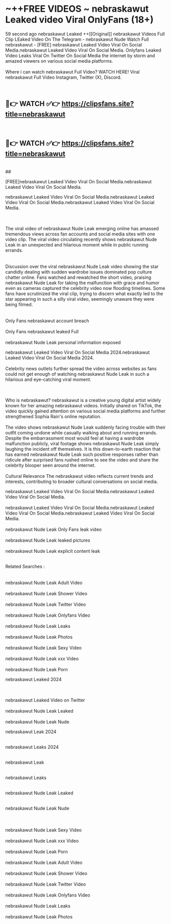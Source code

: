 # ~++FREE VIDEOS ~ nebraskawut Leaked video Viral OnlyFans (18+)<br>


59 second ago nebraskawut Leaked ++[[Original]] nebraskawut Videos Full Clip LEaked Video On The Telegram  - nebraskawut Nude  Watch Full nebraskawut - [FREE] nebraskawut Leaked Video Viral On Social Media.nebraskawut Leaked Video Viral On Social Media.   Onlyfans Leaked Video Leaks Viral On Twitter On Social Media the internet by storm and amazed viewers on various social media platforms. <br><br>
Where i can watch nebraskawut Full Video? WATCH HERE! Viral nebraskawut Full Video Instagram, Twitter (X), Discord. <br>


 <br>

##  🔴👉 WATCH ✅👉  <a href="https://clipsfans.site?title=nebraskawut&ref=git">https://clipsfans.site?title=nebraskawut</a> <br>
  <br>

##  🔴👉 WATCH ✅👉  <a href="https://clipsfans.site?title=nebraskawut&ref=git">https://clipsfans.site?title=nebraskawut</a> <br>
  <br>
  ##



[FREE]nebraskawut Leaked Video Viral On Social Media.nebraskawut Leaked Video Viral On Social Media. <br>

nebraskawut Leaked Video Viral On Social Media.nebraskawut Leaked Video Viral On Social Media.nebraskawut Leaked Video Viral On Social Media. <br>


  <br>

  <br>
The viral video of nebraskawut Nude Leak emerging online has amassed tremendous views across fan accounts and social media sites with one video clip. The viral video circulating recently shows nebraskawut Nude Leak in an unexpected and hilarious moment while in public running errands.<br>
<br>


<br>
Discussion over the viral nebraskawut Nude Leak video showing the star candidly dealing with sudden wardrobe issues dominated pop culture chatter online. Fans watched and rewatched the short video, praising nebraskawut Nude Leak for taking the malfunction with grace and humor even as cameras captured the celebrity video now flooding timelines. Some fans have scrutinized the viral clip, trying to discern what exactly led to the star appearing in such a silly viral video, seemingly unaware they were being filmed.<br>
<br>
<br> 
Only Fans nebraskawut account breach<br>
<br>
Only Fans nebraskawut leaked Full <br>
<br>
nebraskawut Nude Leak personal information exposed<br>

nebraskawut Leaked Video Viral On Social Media 2024.nebraskawut Leaked Video Viral On Social Media 2024. <br>
<br>
Celebrity news outlets further spread the video across websites as fans could not get enough of watching nebraskawut Nude Leak in such a hilarious and eye-catching viral moment.<br>
<br>

<br>
Who is nebraskawut? nebraskawut is a creative young digital artist widely known for her amazing nebraskawut videos. Initially shared on TikTok, the video quickly gained attention on various social media platforms and further strengthened Sophia Rain's online reputation.<br>
<br>
The video shows nebraskawut Nude Leak suddenly facing trouble with their outfit coming undone while casually walking about and running errands. Despite the embarrassment most would feel at having a wardrobe malfunction publicly, viral footage shows nebraskawut Nude Leak simply laughing the incident off themselves. It is this down-to-earth reaction that has earned nebraskawut Nude Leak such positive responses rather than ridicule after surprised fans rushed online to see the video and share the celebrity blooper seen around the internet.<br>
<br>
Cultural Relevance The nebraskawut video reflects current trends and interests, contributing to broader cultural conversations on social media.<br>

nebraskawut Leaked Video Viral On Social Media.nebraskawut Leaked Video Viral On Social Media.<br>
<br>
nebraskawut Leaked Video Viral On Social Media.nebraskawut Leaked Video Viral On Social Media.nebraskawut Leaked Video Viral On Social Media.<br>
<br>
nebraskawut Nude Leak Only Fans leak video<br>
<br>
nebraskawut Nude Leak leaked pictures<br>
<br>
nebraskawut Nude Leak explicit content leak<br>


<br>
Related Searches :<br>
<br>

<br>
nebraskawut Nude Leak Adult Video<br>
<br>
nebraskawut Nude Leak Shower Video<br>
<br>
nebraskawut Nude Leak Twitter Video<br>
<br>
nebraskawut Nude Leak Onlyfans Video<br>
<br>
nebraskawut Nude Leak Leaks<br>
<br>
nebraskawut Nude Leak Photos<br>

<br>
nebraskawut Nude Leak Sexy Video<br>
<br>
nebraskawut Nude Leak xxx Video<br>
<br>
nebraskawut Nude Leak Porn<br>

nebraskawut  Leaked 2024 <br> <br>
<br>

nebraskawut Leaked Video on Twitter <br>
<br>
nebraskawut Nude Leak Leaked<br>
<br>
nebraskawut Nude Leak Nude<br>


nebraskawut  Leak 2024 <br> <br>



nebraskawut  Leaks 2024 <br> <br>



 
nebraskawut  Leak<br> <br>



nebraskawut  Leaks<br> <br>


nebraskawut Nude Leak Leaked<br> <br>

nebraskawut Nude Leak Nude<br> <br>
<br> <br>
nebraskawut Nude Leak Sexy Video
<br> <br>
nebraskawut Nude Leak xxx Video
<br> <br>
nebraskawut Nude Leak Porn
<br> <br>
nebraskawut Nude Leak Adult Video
<br> <br>
nebraskawut Nude Leak Shower Video
<br> <br>
nebraskawut Nude Leak Twitter Video
<br> <br>
nebraskawut Nude Leak Onlyfans Video
<br> <br>
nebraskawut Nude Leak Leaks
<br> <br>
nebraskawut Nude Leak Photos






</p>




 



</p>










